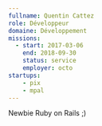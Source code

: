 ```yaml
---
fullname: Quentin Cattez
role: Développeur
domaine: Développement
missions:
  - start: 2017-03-06
    end: 2018-09-30
    status: service
    employer: octo
startups:
    - pix
    - mpal
---
```


Newbie Ruby on Rails ;)
